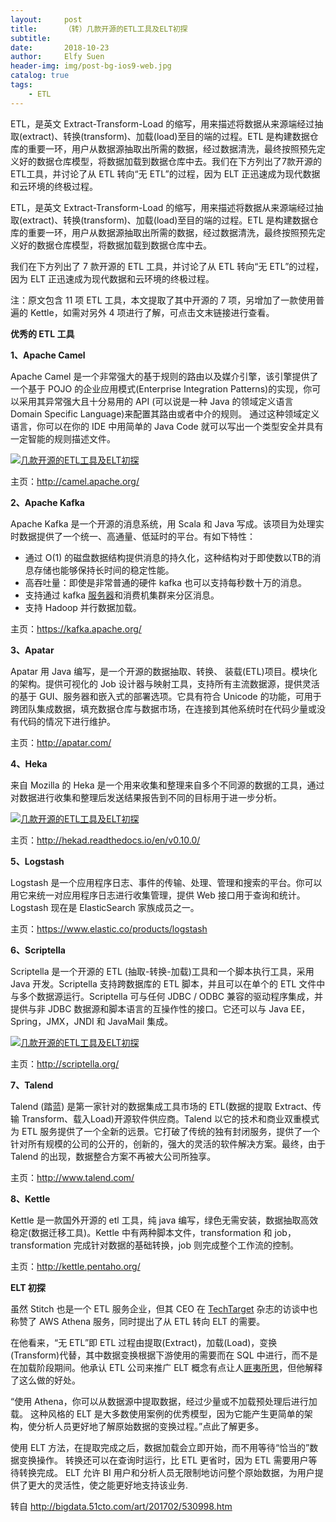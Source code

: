 ```yaml
---
layout:     post
title:      （转）几款开源的ETL工具及ELT初探
subtitle:   
date:       2018-10-23
author:     Elfy Suen
header-img: img/post-bg-ios9-web.jpg
catalog: true
tags:
    - ETL
---
```




ETL，是英文 Extract-Transform-Load  的缩写，用来描述将数据从来源端经过抽取(extract)、转换(transform)、加载(load)至目的端的过程。ETL  是构建数据仓库的重要一环，用户从数据源抽取出所需的数据，经过数据清洗，最终按照预先定义好的数据仓库模型，将数据加载到数据仓库中去。我们在下方列出了7款开源的ETL工具，并讨论了从  ETL 转向“无 ETL”的过程，因为 ELT 正迅速成为现代数据和云环境的终极过程。

ETL，是英文 Extract-Transform-Load  的缩写，用来描述将数据从来源端经过抽取(extract)、转换(transform)、加载(load)至目的端的过程。ETL  是构建数据仓库的重要一环，用户从数据源抽取出所需的数据，经过数据清洗，最终按照预先定义好的数据仓库模型，将数据加载到数据仓库中去。

我们在下方列出了 7 款开源的 ETL 工具，并讨论了从 ETL 转向“无 ETL”的过程，因为 ELT 正迅速成为现代数据和云环境的终极过程。

注：原文包含 11 项 ETL 工具，本文提取了其中开源的 7 项，另增加了一款使用普遍的 Kettle，如需对另外 4 项进行了解，可点击文末链接进行查看。

**优秀的 ETL 工具**

**1、Apache Camel**

Apache Camel 是一个非常强大的基于规则的路由以及媒介引擎，该引擎提供了一个基于 POJO 的企业应用模式(Enterprise  Integration Patterns)的实现，你可以采用其异常强大且十分易用的 API (可以说是一种 Java 的领域定义语言  Domain Specific Language)来配置其路由或者中介的规则。 通过这种领域定义语言，你可以在你的 IDE 中用简单的 Java  Code 就可以写出一个类型安全并具有一定智能的规则描述文件。

[![几款开源的ETL工具及ELT初探](http://s5.51cto.com/wyfs02/M00/8D/91/wKiom1ihqCay7emIAABwdWZCbAE449.jpg-wh_651x-s_3654226756.jpg)](http://s5.51cto.com/wyfs02/M00/8D/91/wKiom1ihqCay7emIAABwdWZCbAE449.jpg-wh_651x-s_3654226756.jpg)

主页：<http://camel.apache.org/>

**2、Apache Kafka**

Apache Kafka 是一个开源的消息系统，用 Scala 和 Java 写成。该项目为处理实时数据提供了一个统一、高通量、低延时的平台。有如下特性：

- 通过 O(1) 的磁盘数据结构提供消息的持久化，这种结构对于即使数以TB的消息存储也能够保持长时间的稳定性能。
- 高吞吐量：即使是非常普通的硬件 kafka 也可以支持每秒数十万的消息。
- 支持通过 kafka [服务器](https://www.baidu.com/s?wd=%E6%9C%8D%E5%8A%A1%E5%99%A8&tn=24004469_oem_dg&rsv_dl=gh_pl_sl_csd)和消费机集群来分区消息。
- 支持 Hadoop 并行数据加载。

主页：<https://kafka.apache.org/>

**3、Apatar**

Apatar 用 Java 编写，是一个开源的数据抽取、转换、 装载(ETL)项目。模块化的架构。提供可视化的 Job  设计器与映射工具，支持所有主流数据源，提供灵活的基于 GUI、服务器和嵌入式的部署选项。它具有符合 Unicode  的功能，可用于跨团队集成数据，填充数据仓库与数据市场，在连接到其他系统时在代码少量或没有代码的情况下进行维护。

主页：<http://apatar.com/>

**4、Heka**

来自 Mozilla 的 Heka 是一个用来收集和整理来自多个不同源的数据的工具，通过对数据进行收集和整理后发送结果报告到不同的目标用于进一步分析。

[![几款开源的ETL工具及ELT初探](http://s3.51cto.com/wyfs02/M00/8D/8F/wKioL1ihqDLhG-UQAAB3eJdi9Lo071.jpg)](http://s3.51cto.com/wyfs02/M00/8D/8F/wKioL1ihqDLhG-UQAAB3eJdi9Lo071.jpg)

主页：<http://hekad.readthedocs.io/en/v0.10.0/>

**5、Logstash**

Logstash 是一个应用程序日志、事件的传输、处理、管理和搜索的平台。你可以用它来统一对应用程序日志进行收集管理，提供 Web 接口用于查询和统计。Logstash 现在是 ElasticSearch 家族成员之一。

主页：<https://www.elastic.co/products/logstash>

**6、Scriptella**

Scriptella 是一个开源的 ETL (抽取-转换-加载)工具和一个脚本执行工具，采用 Java 开发。Scriptella  支持跨数据库的 ETL 脚本，并且可以在单个的 ETL 文件中与多个数据源运行。Scriptella 可与任何 JDBC / ODBC  兼容的驱动程序集成，并提供与非 JDBC 数据源和脚本语言的互操作性的接口。它还可以与 Java EE，Spring，JMX，JNDI 和  JavaMail 集成。

[![几款开源的ETL工具及ELT初探](http://s3.51cto.com/wyfs02/M01/8D/91/wKiom1ihqD6SpOJGAAAVsKxVxHM568.jpg)](http://s3.51cto.com/wyfs02/M01/8D/91/wKiom1ihqD6SpOJGAAAVsKxVxHM568.jpg)

主页：<http://scriptella.org/>

**7、Talend**

Talend (踏蓝) 是第一家针对的数据集成工具市场的 ETL(数据的提取 Extract、传输  Transform、载入Load)开源软件供应商。Talend 以它的技术和商业双重模式为 ETL  服务提供了一个全新的远景。它打破了传统的独有封闭服务，提供了一个针对所有规模的公司的公开的，创新的，强大的灵活的软件解决方案。最终，由于  Talend 的出现，数据整合方案不再被大公司所独享。

主页：<http://www.talend.com/>

**8、Kettle**

Kettle 是一款国外开源的 etl 工具，纯 java 编写，绿色无需安装，数据抽取高效稳定(数据迁移工具)。Kettle  中有两种脚本文件，transformation 和 job，transformation 完成针对数据的基础转换，job  则完成整个工作流的控制。

主页：<http://kettle.pentaho.org/>

**ELT 初探**

虽然 Stitch 也是一个 ETL 服务企业，但其 CEO 在 [TechTarget](https://www.baidu.com/s?wd=TechTarget&tn=24004469_oem_dg&rsv_dl=gh_pl_sl_csd) 杂志的访谈中也称赞了 AWS Athena 服务，同时提出了从 ETL 转向 ELT 的需要。

在他看来，“无 ETL”即 ETL 过程由提取(Extract)，加载(Load)，变换(Transform)代替，其中数据变换根据下游使用的需要而在 SQL 中进行，而不是在加载阶段期间。他承认 ETL 公司来推广 ELT 概念有点让人[匪夷所思](https://www.baidu.com/s?wd=%E5%8C%AA%E5%A4%B7%E6%89%80%E6%80%9D&tn=24004469_oem_dg&rsv_dl=gh_pl_sl_csd)，但他解释了这么做的好处。

“使用 Athena，你可以从数据源中提取数据，经过少量或不加载预处理后进行加载。 这种风格的 ELT 是大多数使用案例的优秀模型，因为它能产生更简单的架构，使分析人员更好地了解原始数据的变换过程。”点此了解更多。

使用 ELT 方法，在提取完成之后，数据加载会立即开始，而不用等待“恰当的”数据变换操作。 转换还可以在查询时运行，比 ETL  更省时，因为 ETL 需要用户等待转换完成。 ELT 允许 BI  用户和分析人员无限制地访问整个原始数据，为用户提供了更大的灵活性，使之能更好地支持该业务.





转自 <http://bigdata.51cto.com/art/201702/530998.htm>
